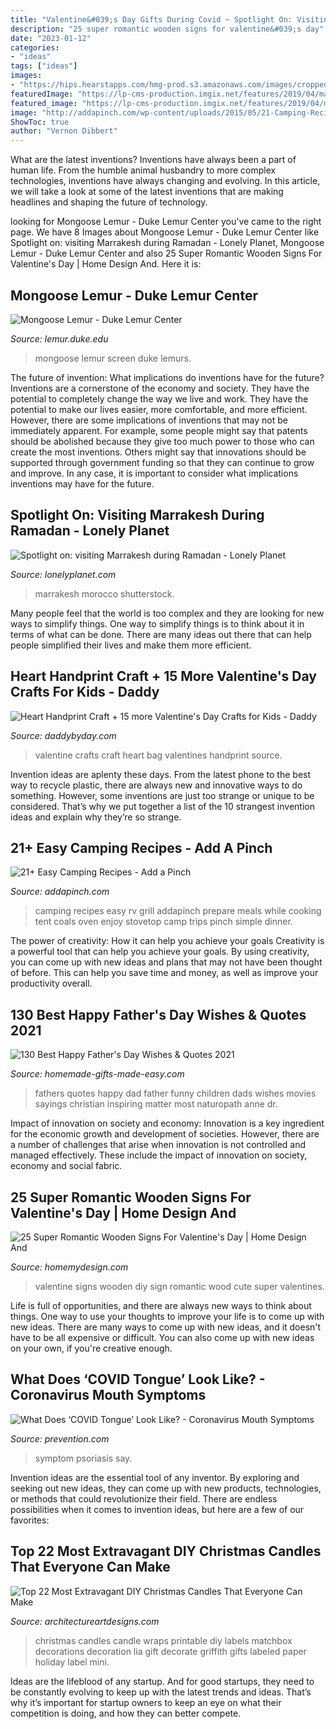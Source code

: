 ```yaml
---
title: "Valentine&#039;s Day Gifts During Covid ~ Spotlight On: Visiting Marrakesh During Ramadan"
description: "25 super romantic wooden signs for valentine&#039;s day"
date: "2023-01-12"
categories:
- "ideas"
tags: ["ideas"]
images:
- "https://hips.hearstapps.com/hmg-prod.s3.amazonaws.com/images/cropped-close-up-photo-beautiful-amazing-she-her-royalty-free-image-1614909548.?crop=0.763xw:0.572xh;0.125xw,0.0385xh&amp;resize=1200:*"
featuredImage: "https://lp-cms-production.imgix.net/features/2019/04/marrakesh-medina-morocco-7b6a4f74fe7d.jpg?w=1200&amp;sharp=10&amp;vib=20"
featured_image: "https://lp-cms-production.imgix.net/features/2019/04/marrakesh-medina-morocco-7b6a4f74fe7d.jpg?w=1200&amp;sharp=10&amp;vib=20"
image: "http://addapinch.com/wp-content/uploads/2015/05/21-Camping-Recipes-1.jpg"
ShowToc: true
author: "Vernon Dibbert"
---
```



What are the latest inventions?
Inventions have always been a part of human life. From the humble animal husbandry to more complex technologies, inventions have always changing and evolving. In this article, we will take a look at some of the latest inventions that are making headlines and shaping the future of technology.

	

		
looking for Mongoose Lemur - Duke Lemur Center you've came to the right page. We have 8 Images about Mongoose Lemur - Duke Lemur Center like Spotlight on: visiting Marrakesh during Ramadan - Lonely Planet, Mongoose Lemur - Duke Lemur Center and also 25 Super Romantic Wooden Signs For Valentine&#039;s Day | Home Design And. Here it is:
		
    
## Mongoose Lemur - Duke Lemur Center

<img loading=lazy src="https://lemur.duke.edu/wordpress/wp-content/uploads/2017/12/Screen-Shot-2017-12-26-at-3.57.18-PM.png" onerror="this.onerror=null;this.src='https://tse3.mm.bing.net/th?id=OIP.QIdVzVh8SNi9avt2B_hmBQHaF1&amp;pid=15.1';" alt="Mongoose Lemur - Duke Lemur Center">

_Source: lemur.duke.edu_

>mongoose lemur screen duke lemurs. 

	

The future of invention: What implications do inventions have for the future?
Inventions are a cornerstone of the economy and society. They have the potential to completely change the way we live and work. They have the potential to make our lives easier, more comfortable, and more efficient. However, there are some implications of inventions that may not be immediately apparent. For example, some people might say that patents should be abolished because they give too much power to those who can create the most inventions. Others might say that innovations should be supported through government funding so that they can continue to grow and improve. In any case, it is important to consider what implications inventions may have for the future.

    
## Spotlight On: Visiting Marrakesh During Ramadan - Lonely Planet

<img loading=lazy src="https://lp-cms-production.imgix.net/features/2019/04/marrakesh-medina-morocco-7b6a4f74fe7d.jpg?w=1200&amp;sharp=10&amp;vib=20" onerror="this.onerror=null;this.src='https://tse4.mm.bing.net/th?id=OIP.kHenJflgZuK1zM2YBFQDfgHaE8&amp;pid=15.1';" alt="Spotlight on: visiting Marrakesh during Ramadan - Lonely Planet">

_Source: lonelyplanet.com_

>marrakesh morocco shutterstock. 

	

Many people feel that the world is too complex and they are looking for new ways to simplify things. One way to simplify things is to think about it in terms of what can be done. There are many ideas out there that can help people simplified their lives and make them more efficient.

    
## Heart Handprint Craft + 15 More Valentine&#039;s Day Crafts For Kids - Daddy

<img loading=lazy src="http://daddybyday.com/wp-content/uploads/2017/01/Valentines-in-Valentine-bag.png" onerror="this.onerror=null;this.src='https://tse2.mm.bing.net/th?id=OIP.3sjDn9taCfFRQWKNWTwVVAHaI_&amp;pid=15.1';" alt="Heart Handprint Craft + 15 more Valentine&#039;s Day Crafts for Kids - Daddy">

_Source: daddybyday.com_

>valentine crafts craft heart bag valentines handprint source. 

	

Invention ideas are aplenty these days. From the latest phone to the best way to recycle plastic, there are always new and innovative ways to do something. However, some inventions are just too strange or unique to be considered. That’s why we put together a list of the 10 strangest invention ideas and explain why they’re so strange.

    
## 21+ Easy Camping Recipes - Add A Pinch

<img loading=lazy src="http://addapinch.com/wp-content/uploads/2015/05/21-Camping-Recipes-1.jpg" onerror="this.onerror=null;this.src='https://tse4.mm.bing.net/th?id=OIP.3DX2cgt0EqiMvdRqWjVZKgHaKA&amp;pid=15.1';" alt="21+ Easy Camping Recipes - Add a Pinch">

_Source: addapinch.com_

>camping recipes easy rv grill addapinch prepare meals while cooking tent coals oven enjoy stovetop camp trips pinch simple dinner. 

	

The power of creativity: How it can help you achieve your goals
Creativity is a powerful tool that can help you achieve your goals. By using creativity, you can come up with new ideas and plans that may not have been thought of before. This can help you save time and money, as well as improve your productivity overall.

    
## 130 Best Happy Father&#039;s Day Wishes &amp; Quotes 2021

<img loading=lazy src="https://www.homemade-gifts-made-easy.com/image-files/fathers-day-quotes-dad-spinning-children-800x800.jpg" onerror="this.onerror=null;this.src='https://tse1.mm.bing.net/th?id=OIP.BBCxrhvdDraHh73c8QnpMgHaHa&amp;pid=15.1';" alt="130 Best Happy Father&#039;s Day Wishes &amp; Quotes 2021">

_Source: homemade-gifts-made-easy.com_

>fathers quotes happy dad father funny children dads wishes movies sayings christian inspiring matter most naturopath anne dr. 

	

Impact of innovation on society and economy:
Innovation is a key ingredient for the economic growth and development of societies. However, there are a number of challenges that arise when innovation is not controlled and managed effectively. These include the impact of innovation on society, economy and social fabric.

    
## 25 Super Romantic Wooden Signs For Valentine&#039;s Day | Home Design And

<img loading=lazy src="http://homemydesign.com/wp-content/uploads/2018/01/cute-diy-wood-sign-ideas-for-valentine-day.jpg" onerror="this.onerror=null;this.src='https://tse4.mm.bing.net/th?id=OIP.Yi599R1j-DXbjNYvAmXczAHaJ4&amp;pid=15.1';" alt="25 Super Romantic Wooden Signs For Valentine&#039;s Day | Home Design And">

_Source: homemydesign.com_

>valentine signs wooden diy sign romantic wood cute super valentines. 

	

Life is full of opportunities, and there are always new ways to think about things. One way to use your thoughts to improve your life is to come up with new ideas. There are many ways to come up with new ideas, and it doesn't have to be all expensive or difficult. You can also come up with new ideas on your own, if you're creative enough.

    
## What Does ‘COVID Tongue’ Look Like? - Coronavirus Mouth Symptoms

<img loading=lazy src="https://hips.hearstapps.com/hmg-prod.s3.amazonaws.com/images/cropped-close-up-photo-beautiful-amazing-she-her-royalty-free-image-1614909548.?crop=0.763xw:0.572xh;0.125xw,0.0385xh&amp;resize=1200:*" onerror="this.onerror=null;this.src='https://tse3.mm.bing.net/th?id=OIP.ISD0MZuzgqqPCiuw45IIQAHaDt&amp;pid=15.1';" alt="What Does ‘COVID Tongue’ Look Like? - Coronavirus Mouth Symptoms">

_Source: prevention.com_

>symptom psoriasis say. 

	

Invention ideas are the essential tool of any inventor. By exploring and seeking out new ideas, they can come up with new products, technologies, or methods that could revolutionize their field. There are endless possibilities when it comes to invention ideas, but here are a few of our favorites:

    
## Top 22 Most Extravagant DIY Christmas Candles That Everyone Can Make

<img loading=lazy src="http://www.architectureartdesigns.com/wp-content/uploads/2016/12/2-21.jpg" onerror="this.onerror=null;this.src='https://tse2.mm.bing.net/th?id=OIP.iBfsFvtP1P2HTzh5OcAMvQHaKD&amp;pid=15.1';" alt="Top 22 Most Extravagant DIY Christmas Candles That Everyone Can Make">

_Source: architectureartdesigns.com_

>christmas candles candle wraps printable diy labels matchbox decorations decoration lia gift decorate griffith gifts labeled paper holiday label mini. 

	

Ideas are the lifeblood of any startup. And for good startups, they need to be constantly evolving to keep up with the latest trends and ideas. That’s why it’s important for startup owners to keep an eye on what their competition is doing, and how they can better compete.


